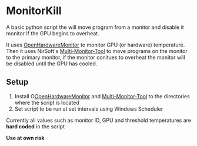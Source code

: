 # MonitorKill

A basic python script the will move program from a monitor and disable it monitor if the GPU begins to overheat.

It uses [OpenHardwareMonitor](https://openhardwaremonitor.org/) to monitor GPU (or hardware) temperature. Then it uses NirSoft's [Multi-Monitor-Tool](http://www.nirsoft.net/utils/multi_monitor_tool.html) to move programs on the monitor to the primary monitor, if the monitor conitues to overheat the monitor will be disabled until the GPU has cooled.

## Setup
1. Install O[OpenHardwareMonitor](https://openhardwaremonitor.org/) and [Multi-Monitor-Tool](http://www.nirsoft.net/utils/multi_monitor_tool.html) to the directories where the script is located
2. Set script to be run at set intervals using Windows Scheduler

Currently all values such as monitor ID, GPU and threshold temperatures are **hard coded** in the script

**Use at own risk**
